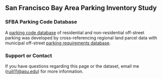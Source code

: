 ## San Francisco Bay Area Parking Inventory Study
### SFBA Parking Code Database
A [parking code database](/parking_code.json) of residential and non-residential off-street parking was developed by cross-referencing regional land parcel data with municipal off-street [parking requirements database](/ParkingRequirementsbyCity.html). 

### Support or Contact
If you have questions regarding this page or the dataset, email me (ruili11@asu.edu) for more information.

